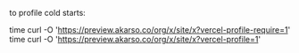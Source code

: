 to profile cold starts:

time curl -O 'https://preview.akarso.co/org/x/site/x?vercel-profile-require=1'
time curl -O 'https://preview.akarso.co/org/x/site/x?vercel-profile=1'
